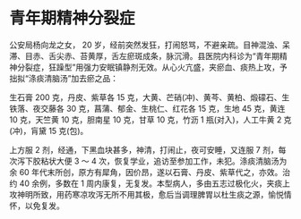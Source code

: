 # 青年期精神分裂症

公安局杨向龙之女， 20 岁，经前突然发狂，打闹怒骂，不避亲疏。目神混浊、呆滞、目赤、舌尖赤、苔黄厚，舌左瘀斑成条，脉沉滑。县医院内科诊为“青年期精神分裂症，狂躁型”用强力安眠镇静剂无效。从心火亢盛，夹瘀血、痰热上攻，予拙拟“涤痰清脑汤”加去瘀之品：

生石膏 200 克，丹皮、紫草各 15 克，大黄、芒硝(冲)、黄芩、黄柏、煅礞石、生铁落、夜交藤各 30 克，菖蒲、郁金、生桃仁、红花各 15 克，生地 45 克，黄连 10 克，天竺黄 10 克，胆南星 10 克，甘草 10 克，竹沥 1 瓶(对入)，人工牛黄 2 克(冲)，肓黛 15 克(包)。

上方服 2 剂，经通，下黑血块甚多，神清，打闹止，夜可安睡，又连服 7 剂，每次泻下胶粘状大便 3 ～ 4 次，恢复学业，追访至参加工作，未犯。涤痰清脑汤为余 60 年代末所创，原方有犀角，因价昂，遂以石膏、丹皮、紫草代之，亦效。治约 40 余例，多数在 1 周内康复，无复发。本型病人，多由五志过极化火，夹痰上攻神明所致，用药寒凉攻泻无所不用其极，愈后当调理脾胃以杜生痰之源，愉悦情怀，以免复发。